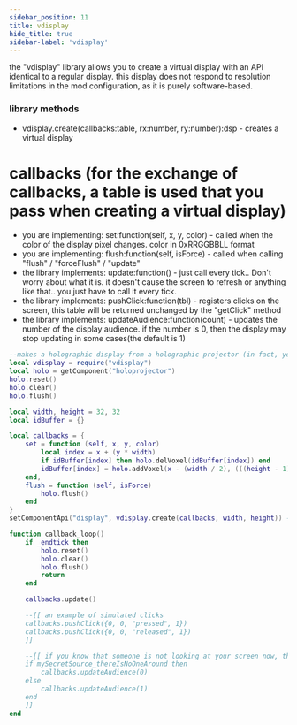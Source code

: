 ```yaml
---
sidebar_position: 11
title: vdisplay
hide_title: true
sidebar-label: 'vdisplay'
---
```


the "vdisplay" library allows you to create a virtual display with an API identical to a regular display.
this display does not respond to resolution limitations in the mod configuration, as it is purely software-based.

### library methods
* vdisplay.create(callbacks:table, rx:number, ry:number):dsp - creates a virtual display

# callbacks (for the exchange of callbacks, a table is used that you pass when creating a virtual display)
* you are implementing: set:function(self, x, y, color) - called when the color of the display pixel changes. color in 0xRRGGBBLL format
* you are implementing: flush:function(self, isForce) - called when calling "flush" / "forceFlush" / "update"
* the library implements: update:function() - just call every tick.. Don't worry about what it is. it doesn't cause the screen to refresh or anything like that.. you just have to call it every tick.
* the library implements: pushClick:function(tbl) - registers clicks on the screen, this table will be returned unchanged by the "getClick" method
* the library implements: updateAudience:function(count) - updates the number of the display audience. if the number is 0, then the display may stop updating in some cases(the default is 1)

```lua
--makes a holographic display from a holographic projector (in fact, you'd better use a separate part of the holographic display for this)
local vdisplay = require("vdisplay")
local holo = getComponent("holoprojector")
holo.reset()
holo.clear()
holo.flush()

local width, height = 32, 32
local idBuffer = {}

local callbacks = {
    set = function (self, x, y, color)
        local index = x + (y * width)
        if idBuffer[index] then holo.delVoxel(idBuffer[index]) end
        idBuffer[index] = holo.addVoxel(x - (width / 2), (((height - 1) - y) - (height / 2)) + 20, 0, math.ceil((color / 256) - 1), 2)
    end,
    flush = function (self, isForce)
        holo.flush()
    end
}
setComponentApi("display", vdisplay.create(callbacks, width, height)) --this line will cause your computer to be identified by other computers as a display

function callback_loop()
    if _endtick then
        holo.reset()
        holo.clear()
        holo.flush()
        return
    end

    callbacks.update()

    --[[ an example of simulated clicks
    callbacks.pushClick({0, 0, "pressed", 1})
    callbacks.pushClick({0, 0, "released", 1})
    ]]

    --[[ if you know that someone is not looking at your screen now, then it is better to inform the library about it
    if mySecretSource_thereIsNoOneAround then
        callbacks.updateAudience(0)
    else
        callbacks.updateAudience(1)
    end
    ]]
end
```